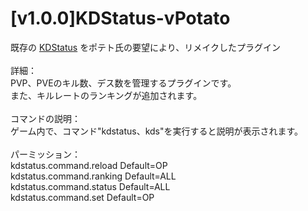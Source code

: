 # [v1.0.0]KDStatus-vPotato
既存の [KDStatus](https://web.archive.org/web/20190715123352/https://forum.minecraftuser.jp/viewtopic.php?f=38&t=29155) をポテト氏の要望により、リメイクしたプラグイン
<br>
<br>
詳細：
<br>
PVP、PVEのキル数、デス数を管理するプラグインです。
<br>
また、キルレートのランキングが追加されます。
<br>
<br>
コマンドの説明：
<br>
ゲーム内で、コマンド"kdstatus、kds"を実行すると説明が表示されます。
<br>
<br>
パーミッション：
<br>
kdstatus.command.reload   Default=OP
<br>
kdstatus.command.ranking  Default=ALL
<br>
kdstatus.command.status   Default=ALL
<br>
kdstatus.command.set      Default=OP